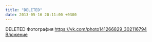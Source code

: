 ```yaml
---
title: "DELETED"
date: 2013-05-16 20:11:00 +0300
---
```


DELETED
Фотография
<a class="vk-attach" href="https://vk.com/photo141266829_302116794">https://vk.com/photo141266829_302116794</a>
<a class="vk-attach" href="https://vk.com/photo141266829_302116794">Вложение</a>
